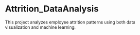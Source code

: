 # Attrition_DataAnalysis
This project analyzes employee attrition patterns using both data visualization and machine learning.
